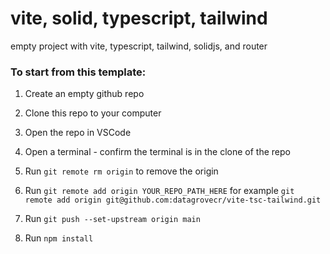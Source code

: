 # vite, solid, typescript, tailwind

empty project with vite, typescript, tailwind, solidjs, and router

### To start from this template:

1. Create an empty github repo

2. Clone this repo to your computer

3. Open the repo in VSCode

4. Open a terminal - confirm the terminal is in the clone of the repo

5. Run `git remote rm origin` to remove the origin 

6. Run `git remote add origin YOUR_REPO_PATH_HERE` for example `git remote add origin git@github.com:datagrovecr/vite-tsc-tailwind.git`

7. Run `git push --set-upstream origin main`

8. Run `npm install`
